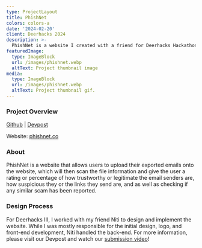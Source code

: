 ```yaml
---
type: ProjectLayout
title: PhishNet
colors: colors-a
date: '2024-02-20'
client: Deerhacks 2024
description: >-
  PhishNet is a website I created with a friend for Deerhacks Hackathon.
featuredImage:
  type: ImageBlock
  url: /images/phishnet.webp
  altText: Project thumbnail image
media:
  type: ImageBlock
  url: /images/phishnet.webp
  altText: Project thumbnail gif.
---
```


### Project Overview
[Github](https://github.com/nitic04/PhishNet) | [Devpost](https://devpost.com/software/phishnet-ejy6n3)

Website: [phishnet.co](https://phishnet.co/)


### About
PhishNet is a website that allows users to upload their exported emails onto the website, which will then scan the file information and give the user a rating or percentage of how trustworthy or legitimate the email senders are, how suspicious they or the links they send are, and as well as checking if any similar scam has been reported.

### Design Process
For Deerhacks III, I worked with my friend Niti to design and implement the website. While I was mostly responsible for the initial design, logo, and front-end development, Niti handled the back-end. For more information, please visit our Devpost and watch our [submission video](https://youtu.be/0r0Jj7Jtp7Y?si=F7Qju_OKCCR6UCHM)!
